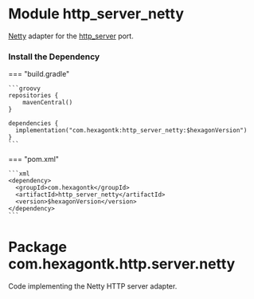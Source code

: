 
# Module http_server_netty
[Netty] adapter for the [http_server] port.

[Netty]: https://netty.io
[http_server]: /http_server

### Install the Dependency

=== "build.gradle"

    ```groovy
    repositories {
        mavenCentral()
    }

    dependencies {
      implementation("com.hexagontk:http_server_netty:$hexagonVersion")
    }
    ```

=== "pom.xml"

    ```xml
    <dependency>
      <groupId>com.hexagontk</groupId>
      <artifactId>http_server_netty</artifactId>
      <version>$hexagonVersion</version>
    </dependency>
    ```

# Package com.hexagontk.http.server.netty
Code implementing the Netty HTTP server adapter.
